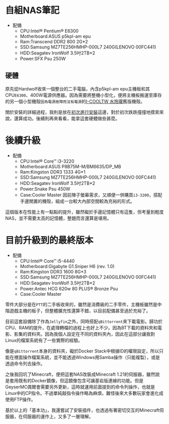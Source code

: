 # 自組NAS筆記
-   配備
    *   CPU:Intel® Pentium® E6300
    *   Motherboard:ASUS p5kpl-am epu
    *   Ram:Transcend DDR2 800 2G*2
    *   SSD:Samsung MZ7TE256HMHP-000L7 240G(LENOVO 00FC441)
    *   HDD:Seagatev IronWolf 3.5吋2TB*2
    *   Power:SFX Psu 250W
## 硬體
原先從Hardwolf收來一個整台的二手電腦，內含p5kpl-am epu主機板和其CPU`E6300`、400W電源供應器。因為需要將整機小型化，便將主機板搬運至庫存的另一個小型機殼`因為電源故障而沒有電源`的[I-COOLTW 水玲瓏](https://24h.pchome.com.tw/prod/AGAD6Y-A82584775)舊版機殼。<br>

關於安裝的詳細過程，我則是放在[初次進行安裝](./photo/Fist_install.md)這邊，對於初次跌跌撞撞地摸索來說，還算成功。後續則再來看看，能拿這套硬體做些甚麼。

# 後續升級
-   配備
    *   CPU:Intel® Core™ i3-3220
    *   Motherboard:ASUS P8B75M-M/BM6635/DP_MB
    *   Ram:Kingston DDR3 1333 4G*1
    *   SSD:Samsung MZ7TE256HMHP-000L7 240G(LENOVO 00FC441)
    *   HDD:Seagatev IronWolf 3.5吋2TB*2
    *   Power:Snake Psu 450W
    *   Case:Cooler Master
因前陣子螢幕需求，又順便一併購買`i3-3200`，搭配手邊閒置的機殼，組成一台較大內部空間較為充裕的形式。

這個版本在性能上有一點點的提升，雖然礙於手邊記憶體只有這隻，但考量到輕度NAS，並不需要太高的記憶體，整題而言還算是堪用。

# 目前升級到的最終版本
-   配備
    *   CPU:Intel® Core™ i5-4440
    *   Motherboard:Gigabyte G1.Sniper H6 (rev. 1.0)
    *   Ram:Kingston DDR3 1600 8G*3
    *   SSD:Samsung MZ7TE256HMHP-000L7 240G(LENOVO 00FC441)
    *   HDD:Seagatev IronWolf 3.5吋2TB*2
    *   Power:Antec HCG 620w 80 PLUS® Bronze Psu
    *   Case:Cooler Master

零件大部分是在`PTT`的二手板收來的，雖然是消費級的二手零件，主機板雖然是中階遊戲主機的板子，但整體擴充性還算不錯，以目前配備甚至過於充裕了。

目前這套設備除了作為`Jellyfin`之外，同時搭配`qBittorrent`來下載電影。歸功於CPU、RAM的提升，在處理轉檔的過程上也好上不少。因為BT下載的資料夾和電影、影集的資料夾。因為我個人設定在不同的資料夾內，因此在這部分讓我對Linux的檔案系統有了一些實際的經驗。

像是`qBittorrent`本身的資料夾，礙於Docker Stack中根據ID的權限設定，所以只能在裡面操作檔案系統，並不能透過Windows用Samba操作（只能複製），或是透過命令列去操作。

之後我回坑了Minecraft，便把這套NAS改裝成Minecraft 1.21的伺服器，雖然說是套用既有的Docker鏡像，但這鏡像包含可讓基岩版連線的功能。但是GeyserMC偶爾會需要另外更新，這時就運用前面提到的命令列操作，也就是Linux中的CP指令。不過單純敲指令操作略為麻煩，難怪後來大多數玩家會進化成使用FTP操作。

基於以上的「基本功」，我還嘗試了安裝插件，也透過有著密切交互的Minecraft伺服器，在伺服器的運作上，又多了一層理解。